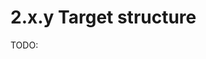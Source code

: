 # 2.x.y Target structure

TODO:

<!-- REFERENCES -->

[^kumar2022drug]: Chapters 2 and 13 of Kumar, T. D. A. (2022). *Drug design: A conceptual overview*. CRC Press. DOI: [10.1201/9781003298755](https://doi.org/10.1201/9781003298755)
[^rudrapal2022computer]: Chapter 7 of Rudrapal, M., & Egbuna, C. (Eds.). (2022). *Computer aided drug design (CADD): From ligand-based methods to structure-based approaches*. Elsevier.
[^renaud2020structural]: Chapter 15 of Renaud, J.-P. (Eds.). (2020). *Structural biology in drug discovery: Methods, techniques, and practices*. John Wiley & Sons.

